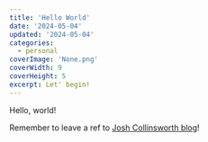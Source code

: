 ```yaml
---
title: 'Hello World'
date: '2024-05-04'
updated: '2024-05-04'
categories:
  - personal
coverImage: 'None.png'
coverWidth: 9
coverHeight: 5
excerpt: Let' begin!
---
```


Hello, world!

Remember to leave a ref to [Josh Collinsworth blog](https://joshcollinsworth.com/blog/build-static-sveltekit-markdown-blog)!
